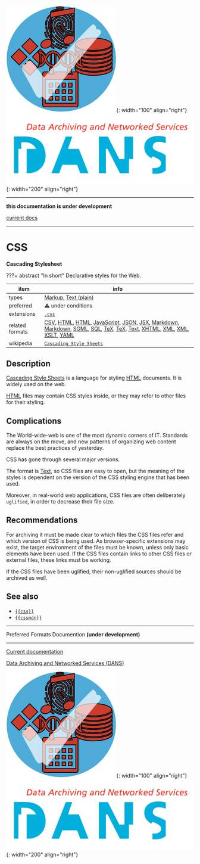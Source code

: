 ![img](../images/formats.png){: width="100" align="right"}
![img](../images/DANS.png){: width="200" align="right"}

---

**this documentation is under development**

[current docs]({{preferredFormats}})

---



# CSS

**Cascading Stylesheet**

???+ abstract "In short"
    Declarative styles for the Web.

item | info
--- | ---
types | [Markup](../dataTypes/markup.md), [Text (plain)](../dataTypes/textPlain.md)
preferred | ⚠️ under conditions
extensions | [`.css`](../extensions/css.md)
related formats | [CSV](../fileFormats/csv.md), [HTML](../fileFormats/html.md), [HTML](../fileFormats/html.md), [JavaScript](../fileFormats/javascript.md), [JSON](../fileFormats/json.md), [JSX](../fileFormats/jsx.md), [Markdown](../fileFormats/markdown.md), [Markdown](../fileFormats/markdown.md), [SGML](../fileFormats/sgml.md), [SQL](../fileFormats/sql.md), [TeX](../fileFormats/tex.md), [TeX](../fileFormats/tex.md), [Text](../fileFormats/text.md), [XHTML](../fileFormats/xhtml.md), [XML](../fileFormats/xml.md), [XML](../fileFormats/xml.md), [XSLT](../fileFormats/xslt.md), [YAML](../fileFormats/yaml.md)
wikipedia | [`Cascading_Style_Sheets`]({{wikipedia}}/Cascading_Style_Sheets)

## Description

[Cascading Style Sheets]({{wikipedia}}/Cascading_Style_Sheets)
is a language for styling
[HTML](../fileFormats/html.md) documents.
It is widely used on the web.

[HTML](../fileFormats/html.md) files may contain CSS styles inside, or they may refer to other files for
their styling.

## Complications

The World-wide-web is one of the most dynamic corners of IT. Standards are
always on the move, and new patterns of organizing web content replace the best
practices of yesterday.

CSS has gone through several major versions.

The format is [Text](../fileFormats/text.md), so CSS files are easy to open,
but the meaning of the styles is dependent on the version of the
CSS styling engine that has been used.

Moreover, in real-world web applications, CSS files are often
deliberately `uglified`, in order to decrease their file size.

## Recommendations

For archiving it must be made clear to which files the CSS files refer and which
version of CSS is being used. As browser-specific extensions may exist, the
target environment of the files must be known, unless only basic elements have
been used. If the CSS files contain links to other CSS files or external files,
these links must be working.

If the CSS files have been uglified, their non-uglified sources should be archived as well.



## See also
*   [`{{css}}`]({{css}})
*   [`{{cssmdn}}`]({{cssmdn}})




---

Preferred Formats Documention **(under development)**

---

[Current documentation]({{preferredFormats}})

[Data Archiving and Networked Services (DANS)]({{dans}})

![img](../images/formats.png){: width="100" align="right"}
![img](../images/DANS.png){: width="200" align="right"}
